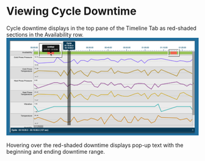 # Viewing Cycle Downtime

 Cycle downtime displays in the top pane of the Timeline Tab as red-shaded sections in the Availability row.
 ![](timelineCycleDowntime.png)
 
 Hovering over the red-shaded downtime displays pop-up text with the beginning and ending downtime range.
 
 